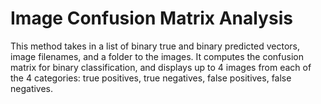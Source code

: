 # Image Confusion Matrix Analysis

This method takes in a list of binary true and binary predicted vectors, image filenames, and a folder to the images. 
It computes the confusion matrix for binary classification, and displays up to 4 images from each of the 4 categories: true positives, true negatives, false positives, false negatives.

